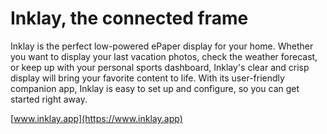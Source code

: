 # Inklay, the connected frame

Inklay is the perfect low-powered ePaper display for your home. Whether you want to display your last vacation photos, check the weather forecast, or keep up with your personal sports dashboard, Inklay's clear and crisp display will bring your favorite content to life. With its user-friendly companion app, Inklay is easy to set up and configure, so you can get started right away.

[www.inklay.app](https://www.inklay.app)
